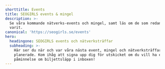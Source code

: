 ```yaml
---
shorttitle: Events
title: SEOGIRLS events & mingel
description: >-
  Se våra kommande nätverks-events och mingel, samt läs om de som redan har
  varit.
canonical: 'https://seogirls.se/events'
hero:
  headingone: SEOGIRLS events och nätverksträffar
  subheading: >-
    Här ser du när och var våra nästa event, mingel och nätverksträffar är
    planerade. Kom ihåg att signa upp dig för utskicket om du vill ha en
    påminnelse om biljettsläpp i inboxen!
---
```



